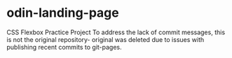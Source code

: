 # odin-landing-page
CSS Flexbox Practice Project
To address the lack of commit messages, this is not the original repository- original was deleted due to issues with publishing recent commits to git-pages.